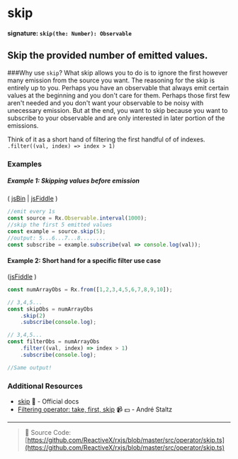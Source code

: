 # skip

#### signature: `skip(the: Number): Observable`

## Skip the provided number of emitted values.

###Why use `skip`?
What skip allows you to do is to ignore the first however many emission from the source you want. The reasoning for the skip is entirely up to you. Perhaps you have an observable that always emit certain values at the beginning and you don't care for them. Perhaps those first few aren't needed and you don't want your observable to be noisy with unecessary emission. But at the end, you want to skip because you want to subscribe to your observable and are only interested in later portion of the emissions.

Think of it as a short hand of filtering the first handful of of indexes. `.filter((val, index) => index > 1)`

### Examples

##### Example 1: Skipping values before emission

( [jsBin](http://jsbin.com/hacepudabi/1/edit?js,console) |
[jsFiddle](https://jsfiddle.net/btroncone/ar1eqbya/) )

```js
//emit every 1s
const source = Rx.Observable.interval(1000);
//skip the first 5 emitted values
const example = source.skip(5);
//output: 5...6...7...8........
const subscribe = example.subscribe(val => console.log(val));
```

#### Example 2: Short hand for a specific filter use case

([jsFiddle](https://jsfiddle.net/ElHuy/4jswLn3z/) )
```js
const numArrayObs = Rx.from([1,2,3,4,5,6,7,8,9,10]);

// 3,4,5...
const skipObs = numArrayObs
    .skip(2)
    .subscribe(console.log);

// 3,4,5...
const filterObs = numArrayObs
    .filter((val, index) => index > 1)
    .subscribe(console.log);

//Same output!
```

### Additional Resources

* [skip](http://reactivex.io/rxjs/class/es6/Observable.js~Observable.html#instance-method-skip)
  :newspaper: - Official docs
* [Filtering operator: take, first, skip](https://egghead.io/lessons/rxjs-filtering-operators-take-first-skip?course=rxjs-beyond-the-basics-operators-in-depth)
  :video_camera: :dollar: - André Staltz

---

> :file_folder: Source Code:
> [https://github.com/ReactiveX/rxjs/blob/master/src/operator/skip.ts](https://github.com/ReactiveX/rxjs/blob/master/src/operator/skip.ts)
